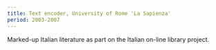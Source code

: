 ```yaml
---
title: Text encoder, University of Rome 'La Sapienza'
period: 2003-2007
---
```

Marked-up Italian literature as part on the Italian on-line library project.
